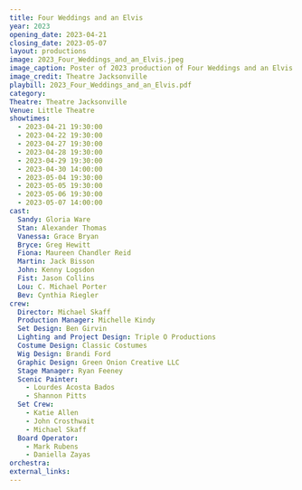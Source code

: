 ```yaml
---
title: Four Weddings and an Elvis
year: 2023
opening_date: 2023-04-21
closing_date: 2023-05-07
layout: productions
image: 2023_Four_Weddings_and_an_Elvis.jpeg
image_caption: Poster of 2023 production of Four Weddings and an Elvis
image_credit: Theatre Jacksonville
playbill: 2023_Four_Weddings_and_an_Elvis.pdf
category: 
Theatre: Theatre Jacksonville
Venue: Little Theatre
showtimes:
  - 2023-04-21 19:30:00
  - 2023-04-22 19:30:00
  - 2023-04-27 19:30:00
  - 2023-04-28 19:30:00
  - 2023-04-29 19:30:00
  - 2023-04-30 14:00:00
  - 2023-05-04 19:30:00
  - 2023-05-05 19:30:00
  - 2023-05-06 19:30:00
  - 2023-05-07 14:00:00
cast:
  Sandy: Gloria Ware
  Stan: Alexander Thomas
  Vanessa: Grace Bryan
  Bryce: Greg Hewitt
  Fiona: Maureen Chandler Reid
  Martin: Jack Bisson
  John: Kenny Logsdon
  Fist: Jason Collins
  Lou: C. Michael Porter
  Bev: Cynthia Riegler
crew:
  Director: Michael Skaff
  Production Manager: Michelle Kindy
  Set Design: Ben Girvin
  Lighting and Project Design: Triple O Productions
  Costume Design: Classic Costumes
  Wig Design: Brandi Ford
  Graphic Design: Green Onion Creative LLC
  Stage Manager: Ryan Feeney
  Scenic Painter: 
    - Lourdes Acosta Bados
    - Shannon Pitts
  Set Crew: 
    - Katie Allen
    - John Crosthwait
    - Michael Skaff
  Board Operator: 
    - Mark Rubens
    - Daniella Zayas
orchestra:
external_links:
---
```

